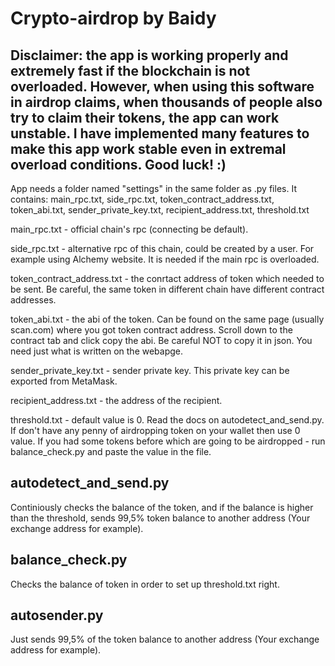 # Crypto-airdrop by Baidy

## Disclaimer: the app is working properly and extremely fast if the blockchain is not overloaded. However, when using this software in airdrop claims, when thousands of people also try to claim their tokens, the app can work unstable. I have implemented many features to make this app work stable even in extremal overload conditions. Good luck! :)

App needs a folder named "settings" in the same folder as .py files. It contains: main_rpc.txt, side_rpc.txt, token_contract_address.txt, 
token_abi.txt, sender_private_key.txt, recipient_address.txt, threshold.txt

main_rpc.txt - official chain's rpc (connecting be default).

side_rpc.txt - alternative rpc of this chain, could be created by a user. For example using Alchemy website. It is needed if the main rpc
is overloaded.

token_contract_address.txt - the conrtact address of token which needed to be sent. Be careful, the same token in different chain have
different contract addresses.

token_abi.txt - the abi of the token. Can be found on the same page (usually <chain name>scan.com) where you got token contract address.
Scroll down to the contract tab and click copy the abi. Be careful NOT to copy it in json. You need just what is written on the webapge.
  
sender_private_key.txt - sender private key. This private key can be exported from MetaMask.
  
recipient_address.txt - the address of the recipient.
  
threshold.txt - default value is 0. Read the docs on autodetect_and_send.py. If don't have any penny of airdropping token on your wallet 
then use 0 value. If you had some tokens before which are going to be airdropped - run balance_check.py and paste the value in the file.

## autodetect_and_send.py

Continiously checks the balance of the token, and if the balance is higher than the threshold, sends 99,5% token balance to another address
(Your exchange address for example).

## balance_check.py

Checks the balance of token in order to set up threshold.txt right.

## autosender.py

Just sends 99,5% of the token balance to another address (Your exchange address for example).
